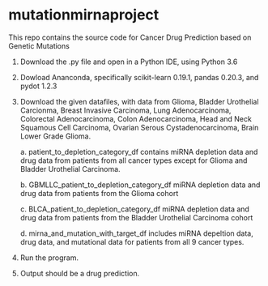 # mutationmirnaproject
This repo contains the source code for Cancer Drug Prediction based on Genetic Mutations

1. Download the .py file and open in a Python IDE, using Python 3.6
2. Dowload Ananconda, specifically scikit-learn 0.19.1, pandas 0.20.3, and pydot 1.2.3
3. Download the given datafiles, with data from Glioma, Bladder Urothelial Carcionma, Breast Invasive Carcinoma, Lung Adenocarcinoma, Colorectal Adenocarcinoma, Colon Adenocarcinoma, Head and Neck Squamous Cell Carcinoma, Ovarian Serous Cystadenocarcinoma, Brain Lower Grade Glioma.

    a. patient_to_depletion_category_df contains miRNA depletion data and drug data from patients from all cancer types except for Glioma and Bladder Urothelial Carcinoma.
   
   b. GBMLLC_patient_to_depletion_category_df miRNA depletion data and drug data from patients from the Glioma cohort
   
   c. BLCA_patient_to_depletion_category_df miRNA depletion data and drug data from patients from the Bladder Urothelial Carcinoma cohort
   
   d. mirna_and_mutation_with_target_df includes miRNA depeltion data, drug data, and mutational data for patients from all 9 cancer types.
    
4. Run the program.
5. Output should be a drug prediction.
